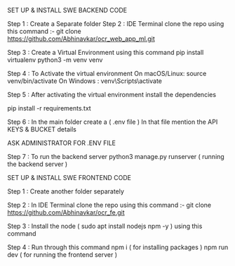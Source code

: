 SET UP & INSTALL SWE BACKEND CODE

Step 1  : Create a Separate folder 
Step 2  :  IDE Terminal clone the repo using this command :-
              git clone https://github.com/Abhinavkar/ocr_web_app_ml.git


Step 3  : Create a Virtual Environment using this command
 pip install virtualenv
python3  -m venv venv

Step 4  : To Activate the virtual environment
On macOS/Linux: source venv/bin/activate
On Windows : venv\Scripts\activate

Step 5  : After activating the virtual environment install the dependencies

pip install -r requirements.txt 


Step 6 : In the main folder create a ( .env file )
             In that file mention the API KEYS & BUCKET details
             

ASK ADMINISTRATOR FOR .ENV FILE 



Step 7 : To run the backend server 
              python3 manage.py runserver ( running the backend server )


SET UP & INSTALL SWE FRONTEND CODE


Step 1 : Create another folder separately 

Step 2  : In IDE Terminal clone the repo using this command :-
              git clone https://github.com/Abhinavkar/ocr_fe.git

Step 3 : Install the node ( sudo apt install nodejs npm -y ) using this command

Step 4 : Run through this command 
             npm i     ( for installing packages )
             npm run dev ( for running the frontend server )



